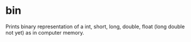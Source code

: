 # bin
Prints binary representation of a int, short, long, double, float (long double not yet) as in computer memory.
